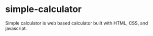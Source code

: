 # simple-calculator
Simple calculator is web based calculator built with HTML, CSS, and javascript. 
